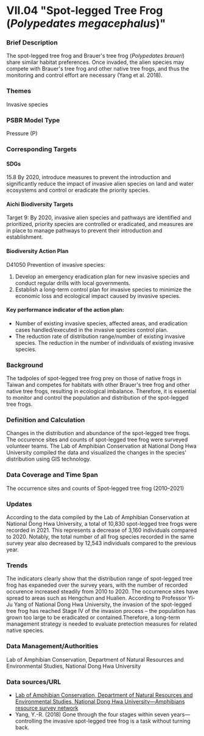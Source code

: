 # VII.04 "Spot-legged Tree Frog (*Polypedates megacephalus*)"

<script type="text/javascript" src="http://cdn.mathjax.org/mathjax/latest/MathJax.js?config=TeX-AMS-MML_HTMLorMML"></script>

### Brief Description
The spot-legged tree frog and Brauer's tree frog (*Polypedates braueri*) share similar habitat preferences. Once invaded, the alien species may compete with Brauer's tree frog and other native tree frogs, and thus the monitoring and control effort are necessary (Yang et al. 2018).

### Themes
Invasive species
### PSBR Model Type
Pressure (P)
### Corresponding Targets
#### SDGs
15.8 By 2020, introduce measures to prevent the introduction and significantly reduce the impact of invasive alien species on land and water ecosystems and control or eradicate the priority species.
#### Aichi Biodiversity Targets
Target 9: By 2020, invasive alien species and pathways are identified and prioritized, priority species are controlled or eradicated, and measures are in place to manage pathways to prevent their introduction and establishment.
#### Biodiversity Action Plan
D41050 Prevention of invasive species:
1. Develop an emergency eradication plan for new invasive species and conduct regular drills with local governments.
2. Establish a long-term control plan for invasive species to minimize the economic loss and ecological impact caused by invasive species.
#### Key performance indicator of the action plan:
* Number of existing invasive species, affected areas, and eradication cases handled/executed in the invasive species control plan.
* The reduction rate of distribution range/number of existing invasive species. The reduction in the number of individuals of existing invasive species.
### Background
The tadpoles of spot-legged tree frog prey on those of native frogs in Taiwan and competes for habitats with other Brauer's tree frog and other native tree frogs, resulting in ecological imbalance. Therefore, it is essential to monitor and control the population and distribution of the spot-legged tree frogs.
### Definition and Calculation
Changes in the distribution and abundance of the spot-legged tree frogs. The occurence sites and counts of spot-legged tree frog were surveyed volunteer teams. The Lab of Amphibian Conservation at National Dong Hwa University compiled the data and visualized the changes in the species' distribution using GIS technology.
### Data Coverage and Time Span
The occurrence sites and counts of Spot-legged tree frog (2010–2021)
### Updates
According to the data compiled by the Lab of Amphibian Conservation at National Dong Hwa University, a total of 10,830 spot-legged tree frogs were recorded in 2021. This represents a decrease of 3,160 individuals compared to 2020. Notably, the total number of all frog species recorded in the same survey year also decreased by 12,543 individuals compared to the previous year.
### Trends
The indicators clearly show that the distribution range of spot-legged tree frog has expaneded over the survey years, with the number of recorded occurence increased steadily from 2010 to 2020. The occurrence sites have spread to areas such as Hengchun and Hualien. According to Professor Yi-Ju Yang of National Dong Hwa University, the invasion of the spot-legged tree frog has reached Stage IV of the invasion process – the population has grown too large to be eradicated or contained.Therefore, a long-term management strategy is needed to evaluate pretection measures for related native species.
### Data Management/Authorities
Lab of Amphibian Conservation, Department of Natural Resources and Environmental Studies, National Dong Hwa University
### Data sources/URL
* [Lab of Amphibian Conservation, Department of Natural Resources and Environmental Studies, National Dong Hwa University—Amphibians resource survey network](http://tad.froghome.org/charts/2007-2018/main.html)
* Yang, Y.-R. (2018) Gone through the four stages within seven years—controlling the invasive spot-legged tree frog is a task without turning back.